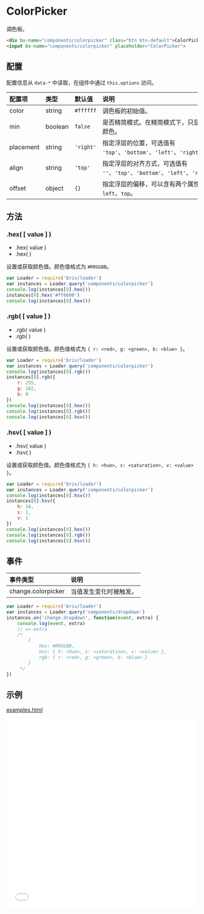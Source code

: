 # ColorPicker

调色板。

```html
<div bx-name="components/colorpicker" class="btn btn-default">ColorPicker</div>
<input bx-name="components/colorpicker" placeholder="ColorPicker">
```

## 配置

配置信息从 `data-*` 中读取，在组件中通过 `this.options` 访问。

配置项    | 类型    | 默认值    | 说明
:-------  | :------ | :-------- | :----------
color     | string  | `#ffffff` | 调色板的初始值。
min       | boolean | `false`   | 是否精简模式。在精简模式下，只显示快捷颜色。
placement | string  | `'right'` | 指定浮层的位置，可选值有 `'top'`、`'bottom'`、`'left'`、`'right'`。
align     | string  | `'top'`   | 指定浮层的对齐方式，可选值有 `''`、`'top'`、`'bottom'`、`'left'`、`'right'`。
offset    | object  | `{}`      | 指定浮层的偏移，可以含有两个属性：`left`、`top`。

## 方法

### .hex( [ value ] )

* .hex( value )
* .hex( )

设置或获取颜色值。颜色值格式为 `#RRGGBB`。

```js
var Loader = require('brix/loader')
var instances = Loader.query('components/colorpicker')
console.log(instances[0].hex())
instances[0].hex('#ff6600')
console.log(instances[0].hex())
```

### .rgb( [ value ] )

* .rgb( value )
* .rgb( )

设置或获取颜色值。颜色值格式为 `{ r: <red>, g: <green>, b: <blue> }`。

```js
var Loader = require('brix/loader')
var instances = Loader.query('components/colorpicker')
console.log(instances[0].rgb())
instances[0].rgb({
    r: 255,
    g: 102,
    b: 0
})
console.log(instances[0].hex())
console.log(instances[0].rgb())
console.log(instances[0].hsv())
```

### .hsv( [ value ] )

* .hsv( value )
* .hsv( )

设置或获取颜色值。颜色值格式为 `{ h: <hue>, s: <saturation>, v: <value> }`。

```js
var Loader = require('brix/loader')
var instances = Loader.query('components/colorpicker')
console.log(instances[0].hsv())
instances[0].hsv({
    h: 24,
    s: 1,
    v: 1
})
console.log(instances[0].hex())
console.log(instances[0].rgb())
console.log(instances[0].hsv())
```

## 事件

事件类型 | 说明
:--------- | :----------
change.colorpicker | 当值发生变化时被触发。

```js
var Loader = require('brix/loader')
var instances = Loader.query('components/dropdown')
instances.on('change.dropdown', function(event, extra) {
    console.log(event, extra)
    // => extra
    /*
        {
            hex: #RRGGBB,
            hsv: { h: <hue>, s: <saturation>, v: <value> },
            rgb: { r: <red>, g: <green>, b: <blue> }
        }
     */
})
```

## 示例

[examples.html](./examples.html)

<iframe width="100%" height="500" src="./examples.html" allowfullscreen="allowfullscreen" frameborder="0"></iframe>

<!-- <iframe width="100%" height="500" src="//jsfiddle.net/nuysoft/m2813fv6/4/embedded/result,html,js,css,resources/" allowfullscreen="allowfullscreen" frameborder="0"></iframe> -->
